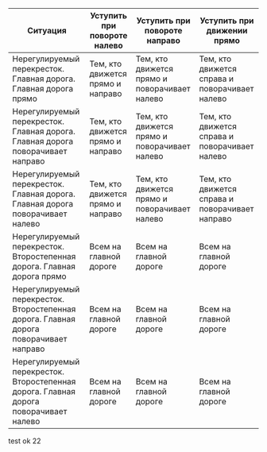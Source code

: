 | Ситуация                                 | Уступить при повороте налево | Уступить при повороте направо | Уступить при движении прямо |
|------------------------------------------|------------------------------|------------------------------|-----------------------------|
| Нерегулируемый перекресток. Главная дорога. Главная дорога прямо        | Тем, кто движется прямо и направо | Тем, кто движется прямо и поворачивает налево | Тем, кто движется справа и поворачивает налево |
| Нерегулируемый перекресток. Главная дорога. Главная дорога поворачивает направо | Тем, кто движется прямо и направо | Тем, кто движется прямо и поворачивает налево | Тем, кто движется справа и поворачивает налево |
| Нерегулируемый перекресток. Главная дорога. Главная дорога поворачивает налево | Тем, кто движется прямо и направо | Тем, кто движется прямо и поворачивает налево | Тем, кто движется справа и поворачивает направо |
| Нерегулируемый перекресток. Второстепенная дорога. Главная дорога прямо   | Всем на главной дороге      | Всем на главной дороге      | Всем на главной дороге     |
| Нерегулируемый перекресток. Второстепенная дорога. Главная дорога поворачивает направо | Всем на главной дороге | Всем на главной дороге | Всем на главной дороге |
| Нерегулируемый перекресток. Второстепенная дорога. Главная дорога поворачивает налево  | Всем на главной дороге | Всем на главной дороге | Всем на главной дороге |
 test ok
 22